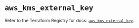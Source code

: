 # `aws_kms_external_key`

Refer to the Terraform Registry for docs: [`aws_kms_external_key`](https://registry.terraform.io/providers/hashicorp/aws/6.5.0/docs/resources/kms_external_key).

